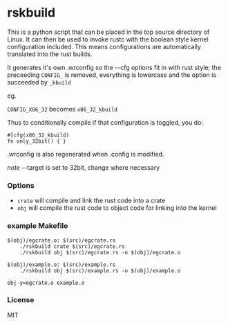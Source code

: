# rskbuild

This is a python script that can be placed in the top source directory of Linux. It can then be used to invoke rustc with the boolean style kernel configuration included. This means configurations are automatically translated into the rust builds.

It generates it's own .wrconfig so the --cfg options fit in with rust style; the preceeding `CONFIG_` is removed, everything is lowercase and the option is succeeded by `_kbuild`

eg.

`CONFIG_X86_32` becomes `x86_32_kbuild`

Thus to conditionally compile if that configuration is toggled, you do:

```
#[cfg(x86_32_kbuild)
fn only_32bit() { }
```

.wrconfig is also regenerated when .config is modified.

*note* --target is set to 32bit, change where necessary

### Options

* `crate` will compile and link the rust code into a crate
* `obj` will compile the rust code to object code for linking into the kernel

### example Makefile

```
$(obj)/egcrate.o: $(src)/egcrate.rs
	./rskbuild crate $(src)/egcrate.rs
	./rskbuild obj $(src)/egcrate.rs -o $(obj)/egcrate.o

$(obj)/example.o: $(src)/example.rs
	./rskbuild obj $(src)/example.rs -o $(obj)/example.o

obj-y=egcrate.o example.o
```

### License 

MIT

